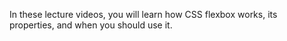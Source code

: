 In these lecture videos, you will learn how CSS flexbox works, its properties, and when you should use it.